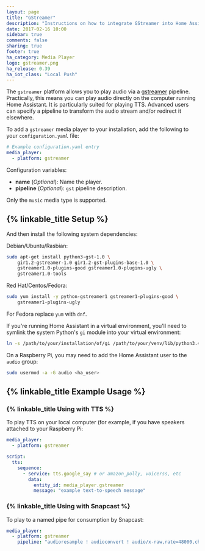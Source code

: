 ```yaml
---
layout: page
title: "GStreamer"
description: "Instructions on how to integrate GStreamer into Home Assistant."
date: 2017-02-16 10:00
sidebar: true
comments: false
sharing: true
footer: true
ha_category: Media Player
logo: gstreamer.png
ha_release: 0.39
ha_iot_class: "Local Push"
---
```


The `gstreamer` platform allows you to play audio via a [gstreamer](https://gstreamer.freedesktop.org/) pipeline. Practically, this means you can play audio directly on the computer running Home Assistant. It is particularly suited for playing TTS. Advanced users can specify a pipeline to transform the audio stream and/or redirect it elsewhere.

To add a `gstreamer` media player to your installation, add the following to your `configuration.yaml` file:

```yaml
# Example configuration.yaml entry
media_player:
  - platform: gstreamer
```

Configuration variables:

- **name** (*Optional*): Name the player.
- **pipeline** (*Optional*): `gst` pipeline description.

Only the `music` media type is supported.

## {% linkable_title Setup %}

And then install the following system dependencies:

Debian/Ubuntu/Rasbian:

```bash
sudo apt-get install python3-gst-1.0 \
    gir1.2-gstreamer-1.0 gir1.2-gst-plugins-base-1.0 \
    gstreamer1.0-plugins-good gstreamer1.0-plugins-ugly \
    gstreamer1.0-tools
```

Red Hat/Centos/Fedora:

```bash
sudo yum install -y python-gstreamer1 gstreamer1-plugins-good \
    gstreamer1-plugins-ugly
```

For Fedora replace `yum` with `dnf`.

If you're running Home Assistant in a virtual environment, you'll need to symlink the system Python's `gi` module into your virtual environment:

```bash
ln -s /path/to/your/installation/of/gi /path/to/your/venv/lib/python3.4/site-packages
``` 

On a Raspberry Pi, you may need to add the Home Assistant user to the `audio` group:

```bash
sudo usermod -a -G audio <ha_user>
```

## {% linkable_title Example Usage %}
 
### {% linkable_title Using with TTS %}

To play TTS on your local computer (for example, if you have speakers attached to your Raspberry Pi:

```yaml
media_player:
  - platform: gstreamer

script:
  tts:
    sequence:
      - service: tts.google_say # or amazon_polly, voicerss, etc
        data:
          entity_id: media_player.gstreamer
          message: "example text-to-speech message"
```

### {% linkable_title Using with Snapcast %}

To play to a named pipe for consumption by Snapcast:

```yaml
media_player:
  - platform: gstreamer
    pipeline: "audioresample ! audioconvert ! audio/x-raw,rate=48000,channels=2,format=S16LE ! wavenc ! filesink location=/tmp/snapcast_gstreamer"
```

